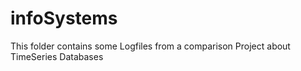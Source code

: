# infoSystems

This folder contains some Logfiles from a comparison Project about TimeSeries Databases 
